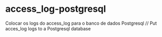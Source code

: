 # access_log-postgresql
Colocar os logs do access_log para o banco de dados Postgresql // Put acces_log logs to a Postgresql database
